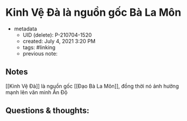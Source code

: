 # Kinh Vệ Đà là nguồn gốc Bà La Môn

- metadata
	- UID (delete): P-210704-1520
	- created: July 4, 2021 3:20 PM
	- tags: #linking
	- previous note:

## Notes
[[Kinh Vệ Đà]] là nguồn gốc [[Đạo Bà La Môn]], đồng thời nó ảnh hưởng mạnh lên văn minh Ấn Độ

## Questions & thoughts:

